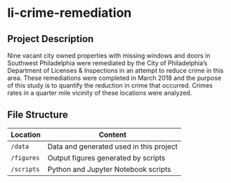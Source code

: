 # li-crime-remediation

## Project Description
Nine vacant city owned properties with missing windows and doors in Southwest Philadelphia were remediated by the City of Philadelphia’s Department of Licenses & Inspections in an attempt to reduce crime in this area. These remediations were completed in March 2018 and the purpose of this study is to quantify the reduction in crime that occurred. Crimes rates in a quarter mile vicinity of these locations were analyzed. 

## File Structure

| Location             |  Content                                          |
|----------------------|---------------------------------------------------|
| `/data`              | Data and generated used in this project           |
| `/figures`           | Output figures generated by scripts               |
| `/scripts`           | Python and Jupyter Notebook scripts               |